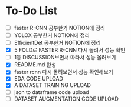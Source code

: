 # To-Do List

- [ ] faster R-CNN 공부한거 NOTION에 정리
- [ ] YOLOX 공부한거 NOTION에 정리
- [ ] EfficientDet 공부한거 NOTION에 정리
- [x] 5 FOLD로 FASTER R-CNN 다시 돌려서 성능 확인
- [ ] 1등 DISCUSSION보면서 따라서 성능 올려보기
- [x] README.md 완성
- [x] faster rcnn 다시 돌려보면서 성능 확인해보기
- [x] EDA CODE UPLOAD
- [x] A DATASET TRAINING UPLOAD
- [ ] json to dataframe code upload
- [ ] DATASET AUGMENTATION CODE UPLOAD
